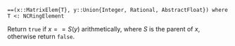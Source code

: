```
==(x::MatrixElem{T}, y::Union{Integer, Rational, AbstractFloat}) where T <: NCRingElement
```

Return `true` if $x == S(y)$ arithmetically, where $S$ is the parent of $x$, otherwise return `false`.
